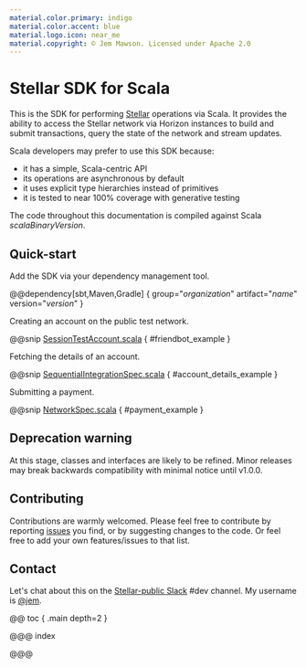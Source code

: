 ```yaml
---
material.color.primary: indigo
material.color.accent: blue
material.logo.icon: near_me
material.copyright: © Jem Mawson. Licensed under Apache 2.0
---
```


# Stellar SDK for Scala

This is the SDK for performing [Stellar](https://www.stellar.org/) operations via Scala. It provides the ability to
access the Stellar network via Horizon instances to build and submit transactions, query the state of the network and
stream updates.

Scala developers may prefer to use this SDK because:

* it has a simple, Scala-centric API
* its operations are asynchronous by default
* it uses explicit type hierarchies instead of primitives
* it is tested to near 100% coverage with generative testing

The code throughout this documentation is compiled against Scala $scalaBinaryVersion$.


## Quick-start

Add the SDK via your dependency management tool.

@@dependency[sbt,Maven,Gradle] {
  group="$organization$"
  artifact="$name$"
  version="$version$"
}

Creating an account on the public test network.

@@snip [SessionTestAccount.scala](../../it/scala/stellar/sdk/SessionTestAccount.scala) { #friendbot_example }

Fetching the details of an account.

@@snip [SequentialIntegrationSpec.scala](../../it/scala/stellar/sdk/SequentialIntegrationSpec.scala) { #account_details_example }

Submitting a payment.

@@snip [NetworkSpec.scala](../../it/scala/stellar/sdk/SequentialIntegrationSpec.scala) { #payment_example }



## Deprecation warning

At this stage, classes and interfaces are likely to be refined. Minor releases may break backwards compatibility
with minimal notice until v1.0.0.


## Contributing



Contributions are warmly welcomed. Please feel free to contribute by reporting [issues](https://github.com/Synesso/scala-stellar-sdk/issues)
you find, or by suggesting changes to the code. Or feel free to add your own features/issues to that list.

## Contact

Let's chat about this on the [Stellar-public Slack](https://stellar-public.slack.com/) #dev channel. My username is [@jem](https://keybase.io/jem).


@@ toc { .main depth=2 }

@@@ index


@@@
